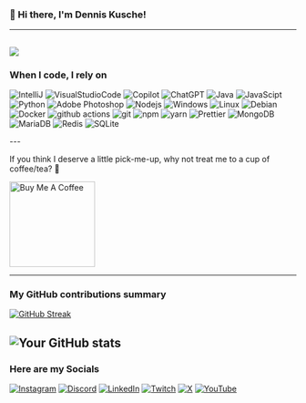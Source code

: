 ### 👋 Hi there, I'm Dennis Kusche!
---
![](https://komarev.com/ghpvc/?username=HunterTagOG&color=green)
---
<h3>When I code, I rely on</h3>
<p>
  <img alt="IntelliJ" src="https://img.shields.io/badge/IntelliJIDEA-000000.svg?logo=intellij-idea&logoColor=white" />
  <img alt="VisualStudioCode" src="https://custom-icon-badges.demolab.com/badge/Visual%20Studio%20Code-0078d7.svg?logo=vsc&logoColor=white" />
  <img alt="Copilot" src="https://img.shields.io/badge/GitHub%20Copilot-000?logo=githubcopilot&logoColor=fff" />
  <img alt="ChatGPT" src="https://img.shields.io/badge/ChatGPT-74aa9c?logo=openai&logoColor=white" />
  <img alt="Java" src="https://img.shields.io/badge/Java-%23ED8B00.svg?logo=openjdk&logoColor=white" />
  <img alt="JavaScipt" src="https://img.shields.io/badge/JavaScript-F7DF1E?logo=javascript&logoColor=000" />
  <img alt="Python" src="https://img.shields.io/badge/Python-3776AB?logo=python&logoColor=fff" />
  <img alt="Adobe Photoshop" src="https://img.shields.io/badge/-Adobe%20Photoshop-30a8ff?logo=adobe%20photoshop&logoColor=white" />
  <img alt="Nodejs" src="https://img.shields.io/badge/-Nodejs-43853d?logo=Node.js&logoColor=white" />
  <img alt="Windows" src="https://custom-icon-badges.demolab.com/badge/Windows-0078D6?logo=windows11&logoColor=white" />
  <img alt="Linux" src="https://img.shields.io/badge/Linux-FCC624?logo=linux&logoColor=black" />
  <img alt="Debian" src="https://img.shields.io/badge/Debian-A81D33?logo=debian&logoColor=fff" />
  <img alt="Docker" src="https://img.shields.io/badge/-Docker-46a2f1?logo=docker&logoColor=white" />
  <img alt="github actions" src="https://img.shields.io/badge/-Github_Actions-2088FF?logo=github-actions&logoColor=white" />
  <img alt="git" src="https://img.shields.io/badge/-Git-F05032?logo=git&logoColor=white" />
  <img alt="npm" src="https://img.shields.io/badge/-NPM-CB3837?logo=npm&logoColor=white" />
  <img alt="yarn" src="https://img.shields.io/badge/Yarn-2C8EBB?logo=yarn&logoColor=fff" />
  <img alt="Prettier" src="https://img.shields.io/badge/-Prettier-F7B93E?logo=prettier&logoColor=white" />
  <img alt="MongoDB" src="https://img.shields.io/badge/-MongoDB-13aa52?logo=mongodb&logoColor=white" />
  <img alt="MariaDB" src="https://img.shields.io/badge/MariaDB-003545?logo=mariadb&logoColor=white" />
  <img alt="Redis" src="https://img.shields.io/badge/Redis-%23DD0031.svg?logo=redis&logoColor=white" />
  <img alt="SQLite" src="https://img.shields.io/badge/SQLite-%2307405e.svg?logo=sqlite&logoColor=white" />
</p>
---

<p>If you think I deserve a little pick-me-up, why not treat me to a cup of coffee/tea? 🥺</p>
<a href="https://buymeacoffee.com/huntertagog" target="_blank"><img src="https://cdn.buymeacoffee.com/buttons/v2/default-red.png" alt="Buy Me A Coffee" width="150" ></a>

---
<h3>My GitHub contributions summary</h3>

[![GitHub Streak](https://github-readme-streak-stats.herokuapp.com?user=HunterTagOG&theme=dark&ring=fb4362&file=fb4362&currStreakNum=fb4362&currStreakLabel=fb4362&hide_border=true)](https://git.io/streak-stats)

![Your GitHub stats](https://github-readme-stats.vercel.app/api?username=HunterTagOG&hide_border=true&show_icons=true&bg_color=151515&title_color=fb4362&icon_color=fb4362&text_bold=false&text_color=9e9e9e)
---
<h3>Here are my Socials</h3>

[![Instagram](https://img.shields.io/badge/Instagram-%23E4405F.svg?logo=Instagram&logoColor=white)](#)
[![Discord](https://img.shields.io/badge/Discord-%235865F2.svg?&logo=discord&logoColor=white)](#)
[![LinkedIn](https://custom-icon-badges.demolab.com/badge/LinkedIn-0A66C2?logo=linkedin-white&logoColor=fff)](#)
[![Twitch](https://img.shields.io/badge/Twitch-%239146FF.svg?logo=Twitch&logoColor=white)](#)
[![X](https://img.shields.io/badge/X-%23000000.svg?logo=X&logoColor=white)](#)
[![YouTube](https://img.shields.io/badge/YouTube-%23FF0000.svg?logo=YouTube&logoColor=white)](#)
